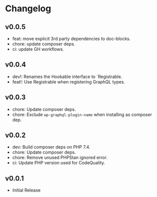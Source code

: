# Changelog

## v0.0.5
* feat: move explicit 3rd party dependencies to doc-blocks.
* chore: update composer deps.
* ci: update GH workflows. 

## v0.0.4
* dev!: Renames the Hookable interface to `Registrable.
* feat!: Use Registrable when registering GraphQL types.

## v0.0.3
* chore: Update composer deps.
* chore: Exclude `wp-graphql-plugin-name` when installing as composer dep.

## v0.0.2
* dev: Build composer deps on PHP 7.4.
* chore: Update composer deps.
* chore: Remove unused PHPStan ignored error.
* ci: Update PHP version used for CodeQuality.

## v0.0.1
* Initial Release
